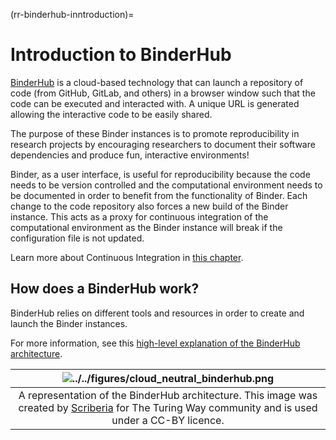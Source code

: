 (rr-binderhub-inntroduction)=
# Introduction to BinderHub

[BinderHub](https://binderhub.readthedocs.io/en/latest/index.html) is a cloud-based technology that can launch a repository of code (from GitHub, GitLab, and others) in a browser window such that the code can be executed and interacted with.
A unique URL is generated allowing the interactive code to be easily shared.

The purpose of these Binder instances is to promote reproducibility in research projects by encouraging researchers to document their software dependencies and produce fun, interactive environments!

Binder, as a user interface, is useful for reproducibility because the code needs to be version controlled and the computational environment needs to be documented in order to benefit from the functionality of Binder.
Each change to the code repository also forces a new build of the Binder instance.
This acts as a proxy for continuous integration of the computational environment as the Binder instance will break if the configuration file is not updated.

Learn more about Continuous Integration in [this chapter](../continuous_integration/continuous_integration).

## How does a BinderHub work?

BinderHub relies on different tools and resources in order to create and launch the Binder instances.

For more information, see this [high-level explanation of the BinderHub architecture](https://binderhub.readthedocs.io/en/latest/overview.html).

| ![../../figures/cloud_neutral_binderhub.png](https://zenodo.org/api/iiif/v2/e4125eaf-b456-4097-85fc-6a2e80482d1c:96c70193-2f9e-442d-8cf8-21485d8864e1:1728_TURI_Book%20sprint_45%20repo2docker_040619_v2_MK.jpg/full/750,/0/default.jpg) |
|:---:|
| A representation of the BinderHub architecture. This image was created by [Scriberia](http://www.scriberia.co.uk/) for The Turing Way community and is used under a CC-BY licence. |
